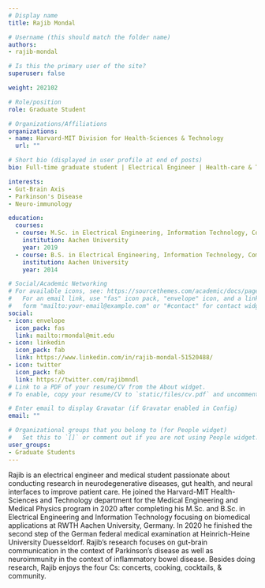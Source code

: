 ```yaml
---
# Display name
title: Rajib Mondal

# Username (this should match the folder name)
authors:
- rajib-mondal

# Is this the primary user of the site?
superuser: false

weight: 202102

# Role/position
role: Graduate Student

# Organizations/Affiliations
organizations:
- name: Harvard-MIT Division for Health-Sciences & Technology
  url: ""

# Short bio (displayed in user profile at end of posts)
bio: Full-time graduate student | Electrical Engineer | Health-care & Technology Enthusiast 

interests:
- Gut-Brain Axis
- Parkinson's Disease
- Neuro-immunology

education:
  courses:
  - course: M.Sc. in Electrical Engineering, Information Technology, Computer Engineering
    institution: Aachen University
    year: 2019
  - course: B.S. in Electrical Engineering, Information Technology, Computer Engineering
    institution: Aachen University
    year: 2014

# Social/Academic Networking
# For available icons, see: https://sourcethemes.com/academic/docs/page-builder/#icons
#   For an email link, use "fas" icon pack, "envelope" icon, and a link in the
#   form "mailto:your-email@example.com" or "#contact" for contact widget.
social:
- icon: envelope
  icon_pack: fas
  link: mailto:rmondal@mit.edu
- icon: linkedin
  icon_pack: fab
  link: https://www.linkedin.com/in/rajib-mondal-51520488/
- icon: twitter
  icon_pack: fab
  link: https://twitter.com/rajibmndl
# Link to a PDF of your resume/CV from the About widget.
# To enable, copy your resume/CV to `static/files/cv.pdf` and uncomment the lines below.

# Enter email to display Gravatar (if Gravatar enabled in Config)
email: ""

# Organizational groups that you belong to (for People widget)
#   Set this to `[]` or comment out if you are not using People widget.
user_groups:
- Graduate Students
---
```

Rajib is an electrical engineer and medical student passionate about conducting research in neurodegenerative diseases, gut health, and neural interfaces to improve patient care. He joined the Harvard-MIT Health-Sciences and Technology department for the Medical Engineering and Medical Physics program in 2020 after completing his M.Sc. and B.Sc. in Electrical Engineering and Information Technology focusing on biomedical applications at RWTH Aachen University, Germany. In 2020 he finished the second step of the German federal medical examination at Heinrich-Heine University Duesseldorf. Rajib’s research focuses on gut-brain communication in the context of Parkinson’s disease as well as neuroimmunity in the context of inflammatory bowel disease. Besides doing research, Rajib enjoys the four Cs: concerts, cooking, cocktails, & community.
